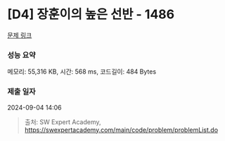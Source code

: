 # [D4] 장훈이의 높은 선반 - 1486 

[문제 링크](https://swexpertacademy.com/main/code/problem/problemDetail.do?contestProbId=AV2b7Yf6ABcBBASw) 

### 성능 요약

메모리: 55,316 KB, 시간: 568 ms, 코드길이: 484 Bytes

### 제출 일자

2024-09-04 14:06



> 출처: SW Expert Academy, https://swexpertacademy.com/main/code/problem/problemList.do